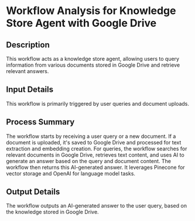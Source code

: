 # Workflow Analysis for Knowledge Store Agent with Google Drive

## Description
This workflow acts as a knowledge store agent, allowing users to query information from various documents stored in Google Drive and retrieve relevant answers.

## Input Details
This workflow is primarily triggered by user queries and document uploads.

## Process Summary
The workflow starts by receiving a user query or a new document. If a document is uploaded, it's saved to Google Drive and processed for text extraction and embedding creation. For queries, the workflow searches for relevant documents in Google Drive, retrieves text content, and uses AI to generate an answer based on the query and document content. The workflow then returns this AI-generated answer. It leverages Pinecone for vector storage and OpenAI for language model tasks.

## Output Details
The workflow outputs an AI-generated answer to the user query, based on the knowledge stored in Google Drive.
